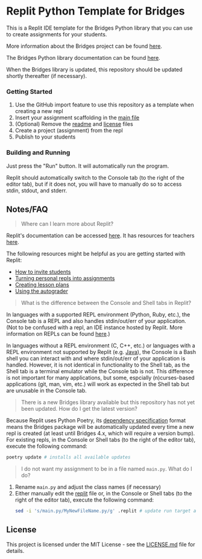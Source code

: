 # Replit Python Template for Bridges

This is a Replit IDE template for the Bridges Python library that you can use to create assignments for your students.

More information about the Bridges project can be found [here](http://bridgesuncc.github.io/index.html).

The Bridges Python library documentation can be found [here](http://bridgesuncc.github.io/doc/python-api/current/html/index.html).

When the Bridges library is updated, this repository should be updated shortly thereafter (if necessary).

### Getting Started

1. Use the GitHub import feature to use this repository as a template when creating a new repl
2. Insert your assignment scaffolding in the [main file](main.py)
3. (Optional) Remove the [readme](README.md) and [license](LICENSE.md) files
4. Create a project (assignment) from the repl
5. Publish to your students

### Building and Running

Just press the "Run" button. It will automatically run the program.

Replit should automatically switch to the Console tab (to the right of the editor tab), but if it does not, you will have to manually do so to access stdin, stdout, and stderr.

## Notes/FAQ

> Where can I learn more about Replit?

Replit's documentation can be accessed [here](https://docs.replit.com/).
It has resources for teachers [here](https://docs.replit.com/teams-edu/intro-teams-education).

The following resources might be helpful as you are getting started with Replit:

* [How to invite students](https://docs.replit.com/teams-edu/inviting-teachers-students#invite-team-members-students)
* [Turning personal repls into assignments](https://docs.replit.com/teams-edu/repls-to-team-projects)
* [Creating lesson plans](https://docs.replit.com/teams-edu/lesson-authoring)
* [Using the autograder](https://docs.replit.com/teams-edu/testing-assessments-autograding)

> What is the difference between the Console and Shell tabs in Replit?

In languages with a supported REPL environment (Python, Ruby, etc.), the Console tab is a REPL and also handles stdin/out/err of your application.
(Not to be confused with a repl, an IDE instance hosted by Replit.
More information on REPLs can be found [here](https://en.wikipedia.org/wiki/Read%E2%80%93eval%E2%80%93print_loop).)

In languages without a REPL environment (C, C++, etc.) or languages with a REPL environment not supported by Replit (e.g. [Java](https://docs.oracle.com/javase/9/jshell/introduction-jshell.htm)), the Console is a Bash shell you can interact with and where stdin/out/err of your application is handled.
However, it is not identical in functionality to the Shell tab, as the Shell tab is a terminal emulator while the Console tab is not.
This difference is not important for many applications, but some, espcially (n)curses-based applications (git, man, vim, etc.) will work as expected in the Shell tab but are unusable in the Console tab.

> There is a new Bridges library available but this repository has not yet been updated. How do I get the latest version?

Because Replit uses Python Poetry, its [dependency specification](https://python-poetry.org/docs/dependency-specification/#caret-requirements) format means the Bridges package will be automatically updated every time a new repl is created (at least until Bridges 4.x, which will require a version bump).
For existing repls, in the Console or Shell tabs (to the right of the editor tab), execute the following command:

```sh
poetry update # installs all available updates
```

> I do not want my assignment to be in a file named `main.py`. What do I do?

1. Rename `main.py` and adjust the class names (if necessary)
2. Either manually edit the [replit](.replit) file or, in the Console or Shell tabs (to the right of the editor tab), execute the following command:
   ```sh
   sed -i 's/main.py/MyNewFileName.py/g' .replit # update run target and default file for Replit to open on startup
   ```

## License

This project is licensed under the MIT License - see the [LICENSE.md](LICENSE.md) file for details.
